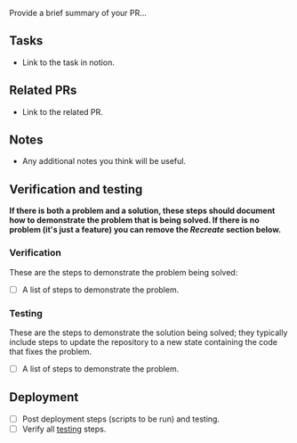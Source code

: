 Provide a brief summary of your PR...

## Tasks

- Link to the task in notion.

## Related PRs

- Link to the related PR.

## Notes

- Any additional notes you think will be useful.

## Verification and testing

**If there is both a problem and a solution, these steps should document how to demonstrate the problem that is being solved. If there is no problem (it's just a feature) you can remove the _Recreate_ section below.**

### Verification

These are the steps to demonstrate the problem being solved:

- [ ] A list of steps to demonstrate the problem.

### Testing

These are the steps to demonstrate the solution being solved; they typically include steps to update the repository to a new state containing the code that fixes the problem.

- [ ] A list of steps to demonstrate the problem.

## Deployment

- [ ] Post deployment steps (scripts to be run) and testing.
- [ ] Verify all [testing](../tree/master/docs/testing.md) steps.
